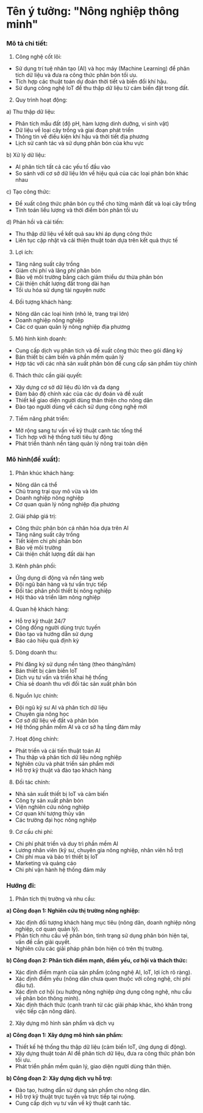 # Tên ý tưởng: "Nông nghiệp thông minh"

### Mô tả chi tiết:
1) Công nghệ cốt lõi:
- Sử dụng trí tuệ nhân tạo (AI) và học máy (Machine Learning) để phân tích dữ liệu và đưa ra công thức phân bón tối ưu.
- Tích hợp các thuật toán dự đoán thời tiết và biến đổi khí hậu.
- Sử dụng công nghệ IoT để thu thập dữ liệu từ cảm biến đặt trong đất.
  
2) Quy trình hoạt động:

a) Thu thập dữ liệu:
- Phân tích mẫu đất (độ pH, hàm lượng dinh dưỡng, vi sinh vật)
- Dữ liệu về loại cây trồng và giai đoạn phát triển
- Thông tin về điều kiện khí hậu và thời tiết địa phương
- Lịch sử canh tác và sử dụng phân bón của khu vực

b) Xử lý dữ liệu:
- AI phân tích tất cả các yếu tố đầu vào
- So sánh với cơ sở dữ liệu lớn về hiệu quả của các loại phân bón khác nhau

c) Tạo công thức:
- Đề xuất công thức phân bón cụ thể cho từng mảnh đất và loại cây trồng
- Tính toán liều lượng và thời điểm bón phân tối ưu

d) Phản hồi và cải tiến:
- Thu thập dữ liệu về kết quả sau khi áp dụng công thức
- Liên tục cập nhật và cải thiện thuật toán dựa trên kết quả thực tế
  
3) Lợi ích:
- Tăng năng suất cây trồng
- Giảm chi phí và lãng phí phân bón
- Bảo vệ môi trường bằng cách giảm thiểu dư thừa phân bón
- Cải thiện chất lượng đất trong dài hạn
- Tối ưu hóa sử dụng tài nguyên nước
  
4) Đối tượng khách hàng:
- Nông dân các loại hình (nhỏ lẻ, trang trại lớn)
- Doanh nghiệp nông nghiệp
- Các cơ quan quản lý nông nghiệp địa phương

5) Mô hình kinh doanh:
- Cung cấp dịch vụ phân tích và đề xuất công thức theo gói đăng ký
- Bán thiết bị cảm biến và phần mềm quản lý
- Hợp tác với các nhà sản xuất phân bón để cung cấp sản phẩm tùy chỉnh

6) Thách thức cần giải quyết:
- Xây dựng cơ sở dữ liệu đủ lớn và đa dạng
- Đảm bảo độ chính xác của các dự đoán và đề xuất
- Thiết kế giao diện người dùng thân thiện cho nông dân
- Đào tạo người dùng về cách sử dụng công nghệ mới

7) Tiềm năng phát triển:
- Mở rộng sang tư vấn về kỹ thuật canh tác tổng thể
- Tích hợp với hệ thống tưới tiêu tự động
- Phát triển thành nền tảng quản lý nông trại toàn diện

### Mô hình(đề xuất):

1) Phân khúc khách hàng:
- Nông dân cá thể
- Chủ trang trại quy mô vừa và lớn
- Doanh nghiệp nông nghiệp
- Cơ quan quản lý nông nghiệp địa phương
2) Giải pháp giá trị:
- Công thức phân bón cá nhân hóa dựa trên AI
- Tăng năng suất cây trồng
- Tiết kiệm chi phí phân bón
- Bảo vệ môi trường
- Cải thiện chất lượng đất dài hạn
3) Kênh phân phối:
- Ứng dụng di động và nền tảng web
- Đội ngũ bán hàng và tư vấn trực tiếp
- Đối tác phân phối thiết bị nông nghiệp
- Hội thảo và triển lãm nông nghiệp
4) Quan hệ khách hàng:
- Hỗ trợ kỹ thuật 24/7
- Cộng đồng người dùng trực tuyến
- Đào tạo và hướng dẫn sử dụng
- Báo cáo hiệu quả định kỳ
5) Dòng doanh thu:
- Phí đăng ký sử dụng nền tảng (theo tháng/năm)
- Bán thiết bị cảm biến IoT
- Dịch vụ tư vấn và triển khai hệ thống
- Chia sẻ doanh thu với đối tác sản xuất phân bón
6) Nguồn lực chính:
- Đội ngũ kỹ sư AI và phân tích dữ liệu
- Chuyên gia nông học
- Cơ sở dữ liệu về đất và phân bón
- Hệ thống phần mềm AI và cơ sở hạ tầng đám mây
7) Hoạt động chính:
- Phát triển và cải tiến thuật toán AI
- Thu thập và phân tích dữ liệu nông nghiệp
- Nghiên cứu và phát triển sản phẩm mới
- Hỗ trợ kỹ thuật và đào tạo khách hàng
8) Đối tác chính:
- Nhà sản xuất thiết bị IoT và cảm biến
- Công ty sản xuất phân bón
- Viện nghiên cứu nông nghiệp
- Cơ quan khí tượng thủy văn
- Các trường đại học nông nghiệp
9) Cơ cấu chi phí:
- Chi phí phát triển và duy trì phần mềm AI
- Lương nhân viên (kỹ sư, chuyên gia nông nghiệp, nhân viên hỗ trợ)
- Chi phí mua và bảo trì thiết bị IoT
- Marketing và quảng cáo
- Chi phí vận hành hệ thống đám mây


### Hướng đi:
1) Phân tích thị trường và nhu cầu:
   
  **a) Công đoạn 1: Nghiên cứu thị trường nông nghiệp:**
  - Xác định đối tượng khách hàng mục tiêu (nông dân, doanh nghiệp nông nghiệp, cơ quan quản lý).
  - Phân tích nhu cầu về phân bón, tình trạng sử dụng phân bón hiện tại, vấn đề cần giải quyết.
  - Nghiên cứu các giải pháp phân bón hiện có trên thị trường.

  **b) Công đoạn 2: Phân tích điểm mạnh, điểm yếu, cơ hội và thách thức:**
  - Xác định điểm mạnh của sản phẩm (công nghệ AI, IoT, lợi ích rõ ràng).
  - Xác định điểm yếu (nông dân chưa quen thuộc với công nghệ, chi phí đầu tư).
  - Xác định cơ hội (xu hướng nông nghiệp ứng dụng công nghệ, nhu cầu về phân bón thông minh).
  - Xác định thách thức (cạnh tranh từ các giải pháp khác, khó khăn trong việc tiếp cận nông dân).

2) Xây dựng mô hình sản phẩm và dịch vụ
   
**a) Công đoạn 1: Xây dựng mô hình sản phẩm:**
- Thiết kế hệ thống thu thập dữ liệu (cảm biến IoT, ứng dụng di động).
- Xây dựng thuật toán AI để phân tích dữ liệu, đưa ra công thức phân bón tối ưu.
- Phát triển phần mềm quản lý, giao diện người dùng thân thiện.

**b) Công đoạn 2: Xây dựng dịch vụ hỗ trợ:**
- Đào tạo, hướng dẫn sử dụng sản phẩm cho nông dân.
- Hỗ trợ kỹ thuật trực tuyến và trực tiếp tại ruộng.
- Cung cấp dịch vụ tư vấn về kỹ thuật canh tác.
